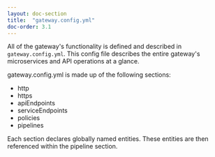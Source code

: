 ```yaml
---
layout: doc-section
title:  "gateway.config.yml"
doc-order: 3.1
---
```

All of the gateway's functionality is defined and described in `gateway.config.yml`.  This config file describes the entire gateway's microservices and API operations at a glance.

gateway.config.yml is made up of the following sections:

- http
- https
- apiEndpoints
- serviceEndpoints
- policies
- pipelines

Each section declares globally named entities. These entities are then referenced within the pipeline section.
